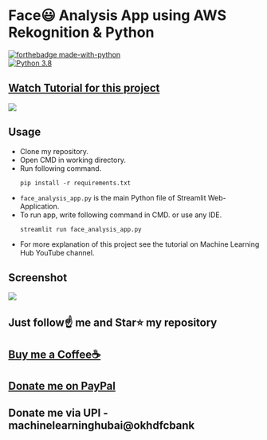 # Face😃 Analysis App using AWS Rekognition & Python

[![forthebadge made-with-python](http://ForTheBadge.com/images/badges/made-with-python.svg)](https://www.python.org/)                 
[![Python 3.8](https://img.shields.io/badge/python-3.8-blue.svg)](https://www.python.org/downloads/release/python-360/)   

## [Watch Tutorial for this project](https://youtu.be/N2nmVCZHn58)
<img src="https://github.com/Spidy20/Face_Analysis_AWS_Rekognition/blob/master/yt_thumb.jpg">


## Usage
- Clone my repository.
- Open CMD in working directory.
- Run following command.
  ```
  pip install -r requirements.txt
  ```
- `face_analysis_app.py` is the main Python file of Streamlit Web-Application. 
- To run app, write following command in CMD. or use any IDE.
  ```
  streamlit run face_analysis_app.py
  ```
- For more explanation of this project see the tutorial on Machine Learning Hub YouTube channel.

## Screenshot
<img src="https://github.com/Spidy20/Face_Analysis_AWS_Rekognition/blob/master/sc1.png">

## Just follow☝️ me and Star⭐ my repository 

## [Buy me a Coffee☕](https://www.buymeacoffee.com/spidy20)
## [Donate me on PayPal](https://www.paypal.me/spidy1820)
## Donate me via UPI - machinelearninghubai@okhdfcbank
